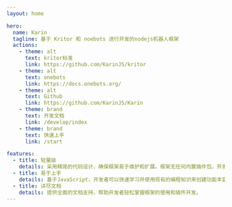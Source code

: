 ```yaml
---
layout: home

hero:
  name: Karin
  tagline: 基于 Kritor 和 noebots 进行开发的nodejs机器人框架
  actions:
    - theme: alt
      text: kritor标准
      link: https://github.com/KarinJS/kritor
    - theme: alt
      text: onebots
      link: https://docs.onebots.org/
    - theme: alt
      text: Github
      link: https://github.com/KarinJS/Karin
    - theme: brand
      text: 开发文档
      link: /develop/index
    - theme: brand
      text: 快速上手
      link: /start

features:
  - title: 轻量级
    details: 采用精简的代码设计，确保框架易于维护和扩展。框架无任何内置插件包，开发者可以根据自己的需求自由选择插件。
  - title: 易于上手
    details: 基于JavaScript，开发者可以快速学习并使用现有的编程知识来创建功能丰富的插件。
  - title: 详尽文档
    details: 提供全面的文档支持，帮助开发者轻松掌握框架的使用和插件开发。
---
```


